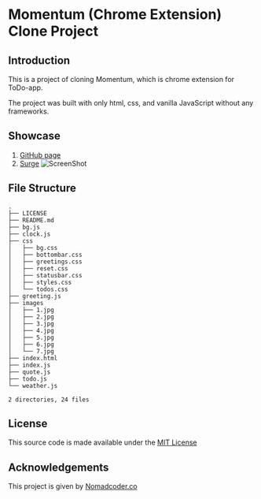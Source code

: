 # Momentum (Chrome Extension) Clone Project
## Introduction  
This is a project of cloning Momentum, which is chrome extension for ToDo-app.

The project was built with only html, css, and vanilla JavaScript without any frameworks.

## Showcase
1) [GitHub page](https://dalpengholic.github.io/ToDo-App/)
2) [Surge](https://phobic-minister.surge.sh/)
![ScreenShot](https://github.com/dalpengholic/ToDo-App/blob/master/Screenshot.png)

## File Structure
```
.
├── LICENSE
├── README.md
├── bg.js
├── clock.js
├── css
│   ├── bg.css
│   ├── bottombar.css
│   ├── greetings.css
│   ├── reset.css
│   ├── statusbar.css
│   ├── styles.css
│   └── todos.css
├── greeting.js
├── images
│   ├── 1.jpg
│   ├── 2.jpg
│   ├── 3.jpg
│   ├── 4.jpg
│   ├── 5.jpg
│   ├── 6.jpg
│   └── 7.jpg
├── index.html
├── index.js
├── quote.js
├── todo.js
└── weather.js

2 directories, 24 files
```
## License
This source code is made available under the [MIT License](https://github.com/dalpengholic/ToDo-App/blob/master/LICENSE)

## Acknowledgements
This project is given by [Nomadcoder.co](https://nomadcoders.co)
